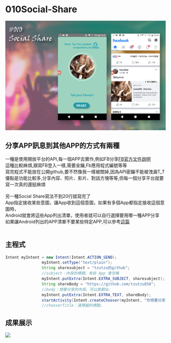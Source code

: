 # 010Social-Share
<p align="center"><img src="https://github.com/tzutzu858/ChallengeDailyUI/blob/master/Day01_10/10_Social%20Share/010social_share-01.png" width="700" >

## 分享APP訊息到其他APP的方式有兩種
一種是使用開放平台的API,每一個APP去實作,例如FB分享[FB官方文件說明](https://developers.facebook.com/docs/sharing/android/?sdk=maven)<br />
這種比較麻煩,跟寫FB登入一樣,需要金鑰,Fb應用程式編號等等<br />
寫完程式不能放在公開github,要不然像我一樣被關掉,因為API密鑰不能被洩漏T_T<br />
優點是功能比較多,分享內容、照片、影片、對話方塊等等,但每一個分享平台就要寫一次真的還挺麻煩<br />
<br />
另一種Social Share寫法不到20行就寫完了<br />
App指定接收某些意圖，讓App收到這個意圖，如果有多個App都指定接收這個意圖時，<br />
Android就會將這些App列出清單，使用者就可以自行選擇要用哪一種APP分享<br />
如果讓Android列出的APP清單不要某些特定APP,可以參考[這篇](https://stackoverflow.com/questions/9730243/how-to-filter-specific-apps-for-action-send-intent-and-set-a-different-text-for)<br /><br />


## 主程式
```java
Intent myIntent = new Intent(Intent.ACTION_SEND);
                myIntent.setType("text/plain");
                String sharesubject = "tzutzu的github";
                //subject：內容的標題。有些 App 會忽略
                myIntent.putExtra(Intent.EXTRA_SUBJECT, sharesubject);
                String shareBody = "https://github.com/tzutzu858";
                //body：想要分享的內容。可以放網址。
                myIntent.putExtra(Intent.EXTRA_TEXT, shareBody);
                startActivity(Intent.createChooser(myIntent, "你想要分享到哪裡呢?"));
                //chooserTitle：選擇器的標題。
```

## 成果展示

<img src="https://github.com/tzutzu858/ChallengeDailyUI/blob/master/Day01_10/10_Social%20Share/20200116_223636.gif" width="250" >
